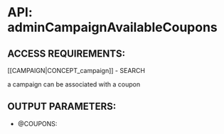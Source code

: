 # API: adminCampaignAvailableCoupons


## ACCESS REQUIREMENTS: ##
[[CAMPAIGN|CONCEPT_campaign]] - SEARCH


a campaign can be associated with a coupon

## OUTPUT PARAMETERS: ##
  * @COUPONS: 
